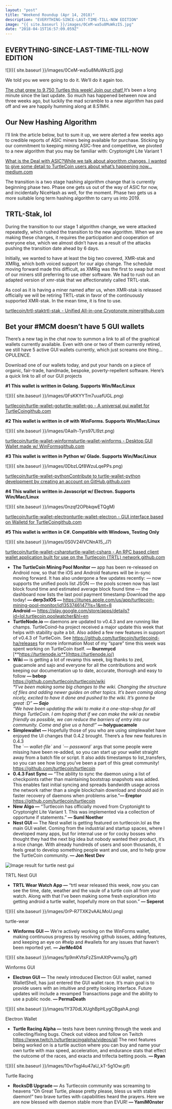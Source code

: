 ```yaml
---
layout: "post"
title: "Weekend Roundup (Apr 14, 2018)"
description: "EVERYTHING-SINCE-LAST-TIME-TILL-NOW EDITION"
image: "{{ site.baseurl }}/images/0CeM-wa5u8MuWkzIS.jpg"
date: "2018-04-15T16:57:09.059Z"
---
```


## EVERYTHING-SINCE-LAST-TIME-TILL-NOW EDITION

![]({{ site.baseurl }}/images/0CeM-wa5u8MuWkzIS.jpg)

We told you we were going to do it. We’ll do it again too.

[The chat grew to 9,750 Turtles this week! Join our chat! ](http://chat.turtlecoin.lol/)It’s been a long minute since the last update. So much has happened between now and three weeks ago, but luckily the mad scramble to a new algorithm has paid off and we are happily humming along at 8.51MH.

## Our New Hashing Algorithm

I’ll link the article below, but to sum it up, we were alerted a few weeks ago to credible reports of ASIC miners being available for purchase. Sticking by our commitment to keeping mining ASIC-free and competitive, we pivoted to a new algorithm that you may be familiar with: Cryptonight Lite Variant 1

[What is the Deal with ASIC?While we talk about algorithm changes, I wanted to give some detail to TurtleCoin users about what’s happening now…medium.com](https://medium.com/@turtlecoin/what-is-the-deal-with-asic-d22b86510c6)

The transition is a two stage hashing algorithm change that is currently beginning phase two. Phase one gets us out of the way of ASIC for now, and incidentally NiceHash as well, for the moment. Phase two gets us a more suitable long term hashing algorithm to carry us into 2019.

## TRTL-Stak, lol

During the transition to our stage 1 algorithm change, we were attacked repeatedly, which rushed the transition to the new algorithm. When we are making these changes, it requires the participation and cooperation of everyone else, which we almost didn’t have as a result of the attacks pushing the transition date ahead by 6 days.

Initially, we wanted to have at least the big two covered, XMR-stak and XMRig, which both voiced support for our algo change. The schedule moving forward made this difficult, as XMRig was the first to swap but most of our miners still preferring to use other software. We had to rush out an adapted version of xmr-stak that we affectionately called TRTL-stak.

As cool as it is having a miner named after us, when XMR-stak is released officially we will be retiring TRTL-stak in favor of the continuously supported XMR-stak. In the mean time, it is fine to use.

[turtlecoin/trtl-staktrtl-stak - Unified All-in-one Cryptonote minergithub.com](https://github.com/turtlecoin/trtl-stak)

## Bet your #MCM doesn’t have 5 GUI wallets

There’s a new tag in the chat now to summon a link to all of the graphical wallets currently available. Even with one or two of them currently retired, we still have 5 active GUI wallets currently, which just screams one thing… OPULENCE.

Download one of our wallets today, and put your hands on a piece of organic, fair-trade, handmade, bespoke, poverty-repellent software. Here’s a quick link to all of our GUI projects

**#1 This wallet is written in Golang. Supports Win/Mac/Linux**

![]({{ site.baseurl }}/images/0FsKKYYTm7uuafUGL.png)

[turtlecoin/turtle-wallet-goturtle-wallet-go - A universal gui wallet for TurtleCoingithub.com](https://github.com/turtlecoin/turtle-wallet-go)

**#2 This wallet is written in c# with WinForms. Supports Win/Mac/Linux**

![]({{ site.baseurl }}/images/0AaIh-Tyrs97Ll9zt.png)

[turtlecoin/turtle-wallet-winformsturtle-wallet-winforms - Desktop GUI Wallet made w/ WinFormsgithub.com](https://github.com/turtlecoin/turtle-wallet-winforms)

**#3 This wallet is written in Python w/ Glade. Supports Win/Mac/Linux**

![]({{ site.baseurl }}/images/0DbzLQf8WzuLqePPs.png)

[turtlecoin/turtle-wallet-pythonContribute to turtle-wallet-python development by creating an account on GitHub.github.com](https://github.com/turtlecoin/turtle-wallet-python)

**#4 This wallet is written in Javascript w/ Electron. Supports Win/Mac/Linux**

![]({{ site.baseurl }}/images/0nzqf2OPbkqwETQgM)

[turtlecoin/turtle-wallet-electronturtle-wallet-electron - GUI interface based on Walletd for TurtleCoingithub.com](https://github.com/turtlecoin/turtle-wallet-electron)

**#5 This wallet is written in C#. Compatible with Windows, Testing Only**

![]({{ site.baseurl }}/images/0S0V24IVCNnA15_J7)

[turtlecoin/turtle-wallet-csharpturtle-wallet-csharp - An RPC based client wallet application built for use on the Turtlecoin (TRTL) network.github.com](https://github.com/turtlecoin/turtle-wallet-csharp)

- **The TurtleCoin Mining Pool Monitor —** app has been re-released on Android now, so that the iOS and Android features will be in-sync moving forward. It has also undergone a few updates recently: — now supports the unified pools list JSON — the pools screen now has last block found time and estimated average block found time — the dashboard now lists the last pool payment timestamp Download the app today! **— derp3xIOS —** <https://itunes.apple.com/us/app/turtlecoin-mining-pool-monitor/id1353746147?ls=1&mt=8>  
  **Android —** <https://play.google.com/store/apps/details?id=lol.turtlecoin.poolwatcher&hl=en>
- **TurtleNode.io —** daemons are updated to v0.4.3 and are running like champs. TurtleCoind-ha project received a major update this week that helps with stability quite a bit. Also added a few new features in support of v0.4.3 of TurtleCoin. See <https://github.com/turtlecoin/turtlecoind-ha/releases> for more information Most of my “spare” time this week was spent working on TurtleCoin itself. **— Iburnmycd**  
  [**https://turtlenode.io**](https://turtlenode.io/)
- **Wiki —** is getting a lot of revamp this week, big thanks to zed, guacamole and sajo and everyone for all the contributions and work keeping our documentation up to date, accurate, thorough and easy to follow **— bebop**  
  <https://github.com/turtlecoin/turtlecoin/wiki>  
  **_“_**_I’ve been making some big changes to the wiki. Changing the structure of files and adding newer guides on other topics. It’s been coming along nicely, excited to have it done and pushed to the wiki. It’s gonna be great :D”_ **_— Sajo_**  
  _“We have been updating the wiki to make it a one-stop-shop for all things TurtleCoin. I am hoping that if we can make the wiki as newbie friendly as possible, we can reduce the barriers of entry into our community. Come and give us a hand!”_ **— holyguacamole**
- **Simplewallet —** Hopefully those of you who are using simplewallet have enjoyed the UI changes that 0.4.2 brought. There’s a few new features in 0.4.3  
  The \`_— wallet-file\`_ and _\`— password\`_ args that some people were missing have been re-added, so you can start up your wallet straight away from a batch file or script. It also adds timestamps to list_transfers, so you can see how long you’ve been a part of this great community!  
  <https://github.com/turtlecoin/turtlecoin>
- **0.4.3 Fast Sync —** “The ability to sync the daemon using a list of checkpoints rather than maintaining bootstrap snapshots was added. This enables fast initial syncing and spreads bandwidth usage across the network rather than a single blockchain download and should aid in faster recovery of daemons when problems arise.”**— Ereptor**  
  <https://github.com/turtlecoin/turtlecoin>
- **New Algo —** “Turtlecoin has officially moved from Cryptonight to Cryptonight Lite Variant 1\. This was implemented via a collection of opportune if statements.” **— Suml Noether**
- **Nest GUI —** The Nest wallet is getting featured on turtlecoin.lol as the main GUI wallet. Coming from the industrial and startup spaces, where I developed many apps, but for internal use or for cocky bosses who thought they had the next big idea but nobody wanted their product, it’s a nice change. With already hundreds of users and soon thousands, it feels great to develop something people want and use, and to help grow the TurtleCoin community. **— Jon Nest Dev**

![Image result for turtle nest gui](https://miro.medium.com/proxy/0*IT8ecKV27Gw2t5rd.)

TRTL Nest GUI

- **TRTL Wear Watch App —** “trtl wear released this week, now you can see the time, date, weather and the vaule of a turtle coin all from your watch. Along with that I’ve been making some fresh exploration into getting android a turtle wallet, hopefully more on that soon.” **— Seperot**

![]({{ site.baseurl }}/images/0rP-R7TXK2vAALMoU.png)

turtle-wear

- **Winforms GUI —** We’re actively working on the WinForms wallet, making continuous progress by resolving github issues, adding features, and keeping an eye on #help and #wallets for any issues that haven’t been reported yet. **— JerMe404**

![]({{ site.baseurl }}/images/1p9mKVtsFzZSmAXtPvwmq7g.gif)

Winforms GUI

- **Electron GUI —** The newly introduced Electron GUI wallet, named WalletShell, has just entered the GUI wallet race. It’s main goal is to provide users with an intuitive and pretty looking interface. Future updates will include a revamped Transactions page and the ability to use a public node. **— PermaDeath**

![]({{ site.baseurl }}/images/1Y370dLXUghBpHLygCBgahA.png)

Electron Wallet

- **Turtle Racing Alpha —** tests have been running through the week and collecting/fixing bugs. Check out videos and follow on Twitch <https://www.twitch.tv/turtleracingalpha/videos/all> The next features being worked on is a turtle auction where you can buy and name your own turtle with max speed, acceleration, and endurance stats that effect the outcome of the races, and exacta and trifecta betting pools. **— Ryan**

![]({{ site.baseurl }}/images/10vrTsgl4u47aU_kT-5g1Ow.gif)

Turtle Racing

- **RocksDB Upgrade —** As Turtlecoin community was screaming to heavens “Oh Great Turtle, please pretty please, bless us with stable daemon!” two brave turtles with capabilities heard the prayers. Here we are now blessed with daemon stable more than EVUR! **— YamiM0nster**
